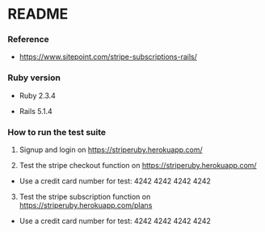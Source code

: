 # README

### Reference

* https://www.sitepoint.com/stripe-subscriptions-rails/
	
### Ruby version

* Ruby 2.3.4

* Rails 5.1.4

### How to run the test suite

1. Signup and login on https://striperuby.herokuapp.com/

2. Test the stripe checkout function on https://striperuby.herokuapp.com/

* Use a credit card number for test: 4242 4242 4242 4242

3. Test the stripe subscription function on https://striperuby.herokuapp.com/plans

* Use a credit card number for test: 4242 4242 4242 4242

